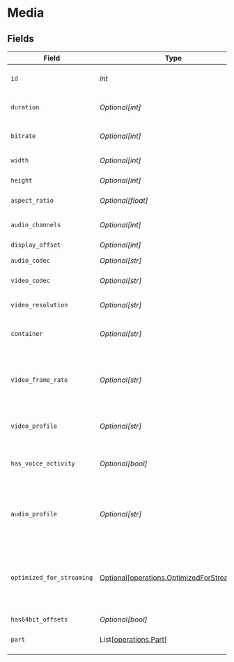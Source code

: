 # Media


## Fields

| Field                                                                                          | Type                                                                                           | Required                                                                                       | Description                                                                                    | Example                                                                                        |
| ---------------------------------------------------------------------------------------------- | ---------------------------------------------------------------------------------------------- | ---------------------------------------------------------------------------------------------- | ---------------------------------------------------------------------------------------------- | ---------------------------------------------------------------------------------------------- |
| `id`                                                                                           | *int*                                                                                          | :heavy_check_mark:                                                                             | Unique media identifier.                                                                       | 387322                                                                                         |
| `duration`                                                                                     | *Optional[int]*                                                                                | :heavy_minus_sign:                                                                             | Duration of the media in milliseconds.                                                         | 9610350                                                                                        |
| `bitrate`                                                                                      | *Optional[int]*                                                                                | :heavy_minus_sign:                                                                             | Bitrate in bits per second.                                                                    | 25512                                                                                          |
| `width`                                                                                        | *Optional[int]*                                                                                | :heavy_minus_sign:                                                                             | Video width in pixels.                                                                         | 3840                                                                                           |
| `height`                                                                                       | *Optional[int]*                                                                                | :heavy_minus_sign:                                                                             | Video height in pixels.                                                                        | 1602                                                                                           |
| `aspect_ratio`                                                                                 | *Optional[float]*                                                                              | :heavy_minus_sign:                                                                             | Aspect ratio of the video.                                                                     | 2.35                                                                                           |
| `audio_channels`                                                                               | *Optional[int]*                                                                                | :heavy_minus_sign:                                                                             | Number of audio channels.                                                                      | 6                                                                                              |
| `display_offset`                                                                               | *Optional[int]*                                                                                | :heavy_minus_sign:                                                                             | N/A                                                                                            | 50                                                                                             |
| `audio_codec`                                                                                  | *Optional[str]*                                                                                | :heavy_minus_sign:                                                                             | Audio codec used.                                                                              | eac3                                                                                           |
| `video_codec`                                                                                  | *Optional[str]*                                                                                | :heavy_minus_sign:                                                                             | Video codec used.                                                                              | hevc                                                                                           |
| `video_resolution`                                                                             | *Optional[str]*                                                                                | :heavy_minus_sign:                                                                             | Video resolution (e.g., 4k).                                                                   | 4k                                                                                             |
| `container`                                                                                    | *Optional[str]*                                                                                | :heavy_minus_sign:                                                                             | File container type.                                                                           | mkv                                                                                            |
| `video_frame_rate`                                                                             | *Optional[str]*                                                                                | :heavy_minus_sign:                                                                             | Frame rate of the video. Values found include NTSC, PAL, 24p<br/>                              | 24p                                                                                            |
| `video_profile`                                                                                | *Optional[str]*                                                                                | :heavy_minus_sign:                                                                             | Video profile (e.g., main 10).                                                                 | main 10                                                                                        |
| `has_voice_activity`                                                                           | *Optional[bool]*                                                                               | :heavy_minus_sign:                                                                             | Indicates whether voice activity is detected.                                                  | false                                                                                          |
| `audio_profile`                                                                                | *Optional[str]*                                                                                | :heavy_minus_sign:                                                                             | The audio profile used for the media (e.g., DTS, Dolby Digital, etc.).                         | dts                                                                                            |
| `optimized_for_streaming`                                                                      | [Optional[operations.OptimizedForStreaming]](../../models/operations/optimizedforstreaming.md) | :heavy_minus_sign:                                                                             | Has this media been optimized for streaming. NOTE: This can be 0, 1, false or true             |                                                                                                |
| `has64bit_offsets`                                                                             | *Optional[bool]*                                                                               | :heavy_minus_sign:                                                                             | N/A                                                                                            | false                                                                                          |
| `part`                                                                                         | List[[operations.Part](../../models/operations/part.md)]                                       | :heavy_minus_sign:                                                                             | An array of parts for this media item.                                                         |                                                                                                |